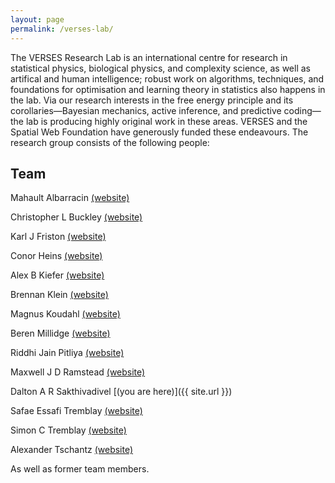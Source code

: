 ```yaml
---
layout: page
permalink: /verses-lab/
---
```


The VERSES Research Lab is an international centre for research in statistical physics, biological physics, and complexity science, as well as artifical and human intelligence; robust work on algorithms, techniques, and foundations for optimisation and learning theory in statistics also happens in the lab. Via our research interests in the free energy principle and its corollaries—Bayesian mechanics, active inference, and predictive coding—the lab is producing highly original work in these areas. VERSES and the Spatial Web Foundation have generously funded these endeavours. The research group consists of the following people:

## Team

Mahault Albarracin [(website)](https://scholar.google.ca/citations?hl=en&user=KAxZtUIAAAAJ)

Christopher L Buckley [(website)](https://christopherlbuckley.com)

Karl J Friston [(website)](https://scholar.google.co.uk/citations?user=q_4u0aoAAAAJ&hl=en)

Conor Heins [(website)](https://www.ab.mpg.de/people/101190)

Alex B Kiefer [(website)](http://alexbkiefer.net)

Brennan Klein [(website)](https://www.jkbrennan.com)

Magnus Koudahl [(website)](https://scholar.google.com/citations?user=RC6kLkYAAAAJ&hl=en&oi=ao)

Beren Millidge [(website)](https://beren.io)

Riddhi Jain Pitliya [(website)](https://www.linkedin.com/in/riddhi-jain-98092b1b9/)

Maxwell J D Ramstead [(website)](https://scholar.google.com/citations?hl=en&user=ILpGOMkAAAAJ)

Dalton A R Sakthivadivel [(you are here)]({{ site.url }})

Safae Essafi Tremblay [(website)](https://www.researchgate.net/profile/Safae-Essafi-Tremblay-2)

Simon C Tremblay [(website)](https://www.researchgate.net/profile/Simon-Tremblay-2)

Alexander Tschantz [(website)](https://github.com/alec-tschantz)


<html>
  
  <div id="summary"><span>As well as former team members.</span></div>
  <div id="detail"><span> 
    
    Former members of the VERSES Lab include: Jonas Mago <a href="https://scholar.google.ca/citations?user=edwAqz0AAAAJ&hl=en&oi=ao">(website)</a>, Gabriel Axel Montes <a href="http://gabrielaxel.com/academic">(website)</a>, Jurgis Pasukonis <a href="https://scholar.google.com/citations?user=nxRttTYAAAAJ&hl=en&authuser=1)">(website)</a>
  
    </span></div>
  <style type="text/css">
     #summary {
     max-width: 300px; 
     }
     #summary:hover + #detail, #detail:hover {
     display: block;
     width: 800px;
     }
     #detail {
     display: none;
     }
     </style>
  
  <br>
  
</html>

Additionally, the lab has strong connections to the [EASy group](https://www.sussex.ac.uk/research/centres/ai-research-group/) at the University of Sussex, the [Theoretical Neurobiology group](https://www.fil.ion.ucl.ac.uk/team/theoretical-neurobiology-team/) at University College London's Wellcome Centre, and the [Levin lab](https://ase.tufts.edu/biology/labs/levin/) at Tufts University. The lab has a physical base of operations in Los Angeles, California. (Current as of August 2022.)

&nbsp;

## Publications and Preprints

Except for where PDFs are provided, publications are open access and can be found at the links indicated.

[Mathematics and Physics](#math-ph)

[Machine Learning, Control Theory, Optimisation](#ml)

[The Free Energy Principle](#fep)

[Neuroscience, Philosophy, Human Intelligence and Perception](#neuro)

[Comments on "How Particular is the Physics of the Free Energy Principle?"](#sota)

&nbsp;

<a name="math-ph"></a>
# Mathematics and Physics

Weak Markov Blankets in High-Dimensional, Sparsely-Coupled Random Dynamical Systems. **Dalton A R Sakthivadivel**. July 2022. Preprint arXiv:2207.07620. [Link](https://arxiv.org/abs/2207.07620).

A Worked Example of the Bayesian Mechanics of Classical Objects. **Dalton A R Sakthivadivel**. June 2022. Preprint arXiv:2206.12996. [Link](https://arxiv.org/abs/2206.12996). To appear in _The Third International Workshop on Active Inference_.

On Bayesian Mechanics: A Physics of and by Beliefs. **Maxwell J D Ramstead**\*, **Dalton A R Sakthivadivel**\*, **Conor Heins**, **Magnus Koudahl**, **Beren Millidge**, Lancelot Da Costa, **Brennan Klein**, **Karl J Friston**. May 2022. Preprint arXiv:2205.11543. [Link](https://arxiv.org/abs/2205.11543).    
<span style="font-size:0.75em;">\* equal contributions; listed alphabetically by surname</span>

Towards a Geometry and Analysis for Bayesian Mechanics. **Dalton A R Sakthivadivel**. April 2022. Preprint arXiv:2204.11900. [Link](https://arxiv.org/abs/2204.11900).

A Constraint Geometry for Inference and Integration. **Dalton A R Sakthivadivel**. March 2022. Preprint arXiv:2203.08119. [Link](https://arxiv.org/abs/2203.08119).

&nbsp;

<a name="ml"></a>
# Machine Learning, Control Theory, Optimisation

A Theoretical Framework for Inference and Learning in Predictive Coding Networks. **Beren Millidge**, Yuhang Song, Tommaso Salvatori, Thomas Lukasiewicz, Rafal Bogacz. July 2022. Preprint arXiv:2207.12316. [Link](https://arxiv.org/abs/2207.12316).

Successor Representation Active Inference. **Beren Millidge**, **Christopher L Buckley**. July 2022. Preprint arXiv:2207.09897. [Link](https://arxiv.org/abs/2207.09897). To appear in _The Third International Workshop on Active Inference._

Backpropagation at the Infinitesimal Inference Limit of Energy-Based Models: Unifying Predictive Coding, Equilibrium Propagation, and Contrastive Hebbian Learning. **Beren Millidge**, Yuhang Song, Tommaso Salvatori, Thomas Lukasiewicz, Rafal Bogacz. June 2022. Preprint arXiv:2206.02629. [Link](https://arxiv.org/abs/2206.02629).

<span style="font-family: Consolas">pymdp</span>: A Python Library for Active Inference in Discrete State Spaces. **Conor Heins**, **Beren Millidge**, Daphne Demekas, **Brennan Klein**, **Karl J Friston**, Iain Couzin, **Alexander Tschantz**. _Journal of Open Source Software_. May 2022. [Link](https://joss.theoj.org/papers/10.21105/joss.04098). See [arXiv:2201.03904](https://arxiv.org/abs/2201.03904) for technical appendices.

Reward Bases: Instantaneous Reward Revaluation with Temporal Difference Learning. **Beren Millidge**, Mark Walton, Rafal Bogacz. April 2022. BioRxiv preprint. [Link](https://www.biorxiv.org/content/10.1101/2022.04.14.488361v1).

Hybrid Predictive Coding: Inferring, Fast and Slow. **Alexander Tschantz**\*, **Beren Millidge**\*, Anil K Seth, **Christopher L Buckley**. April 2022. Preprint arXiv:2204.02169. [Link](https://arxiv.org/abs/2204.02169).    
<span style="font-size:0.75em;">\* equal contributions; listed alphabetically by first name</span>

Universal Hopfield Networks: A General Framework for Single-Shot Associative Memory Models. **Beren Millidge,** Tommaso Salvatori, Yuhang Song, Thomas Lukasiewicz, Rafal Bogacz. February 2022. Preprint arXiv:2202.04557. [Link](https://arxiv.org/abs/2202.04557).

Predictive Coding: Towards a Future of Deep Learning Beyond Backpropagation? **Beren Millidge**\*, Tommaso Salvatori\*, Yuhang Song, Rafal Bogacz, Thomas Lukasiewicz. February 2022. Preprint arXiv:2202.09467. [Link](https://arxiv.org/abs/2202.09467).      
<span style="font-size:0.75em;">\* equal contributions; listed alphabetically by first name</span>

&nbsp;

<a name="fep"></a>
# The Free Energy Principle

On the Map-Territory Fallacy Fallacy. **Maxwell J D Ramstead**, **Dalton A R Sakthivadivel**, **Karl J Friston.** August 2022. Preprint arXiv:2208.04275. [Link](https://arxiv.org/abs/2208.06924).

One Person's Modus Ponens...: Comment on "The Markov Blanket Trick: On the Scope of the Free Energy Principle and Active Inference" by Raja and Colleagues (2021). **Maxwell J D Ramstead**. August 2022. Preprint arXiv:2208.04275. [Link](https://arxiv.org/abs/2208.04275).

Extended Plastic Inevitable. **Maxwell J D Ramstead** and **Karl J Friston.** _Constructivist Foundations_. July 2022. [Link](https://constructivist.info/17/3/238).

Spin Glass Systems as Collective Active Inference. **Conor Heins**, **Brennan Klein**, Daphne Demekas, Miguel Aguilera, **Christopher L Buckley**. July 2022. Preprint arXiv:2207.06970. [Link](https://arxiv.org/abs/2207.06970). To appear in _The Third International Workshop on Active Inference_.

Situated Models and the Modeler: A Comment on “The Markov Blanket Trick: On the Scope of the Free Energy Principle and Active Inference” by Raja, Valluri, Baggs, Chemero and Anderson. **Mahault Albarracin** and **Riddhi J Pitliya**. July 2022. [Journal link](https://doi.org/10.1016/j.plrev.2022.07.003).

Applying the Free Energy Principle to Complex Adaptive Systems. Paul B Badcock, **Maxwell J D Ramstead**, Zahra Sheikhbahaee, Axel Constant. _Entropy_. May 2022. [Link](https://www.mdpi.com/1099-4300/24/5/689/htm).

Epistemic Communities under Active Inference. **Mahault Albarracin**, Daphne Demekas, **Maxwell J D Ramstead**, **Conor Heins**. _Entropy_. March 2022. [Link](https://www.mdpi.com/1099-4300/24/4/476/htm).

The Empire Strikes Back: Some Responses to Bruineberg and Colleagues. **Maxwell J D Ramstead**. December 2021. Preprint arXiv:2112.15528. [Link](https://arxiv.org/abs/2112.15528).

Memory and Markov Blankets. Thomas Parr, Lancelot Da Costa, **Conor Heins**, **Maxwell J D Ramstead**, **Karl J Friston**. _Entropy_. August 2021. [Link](https://www.mdpi.com/1099-4300/23/9/1105).

&nbsp;

<a name="neuro"></a>
# Neuroscience, Philosophy, Human Intelligence and Perception

Mapping Husserlian phenomenology onto active inference. **Mahault Albarracin**, **Riddhi J Pitliya**, **Maxwell J D Ramstead**\*, Jeffrey
Yoshimi\*. August 2022. Preprint arXiv:2208.09058. [Link](https://arxiv.org/abs/2208.09058). To appear in _The Third International Workshop on Active Inference_.       
<span style="font-size:0.75em;">\* equal contributions; listed alphabetically by surname</span>

Commentary: The Nature of Beliefs and Believing. **Mahault Albarracin**\* and **Riddhi J Pitliya**\*. _Frontiers in Psychology_. July 2022. [Link](https://www.frontiersin.org/articles/10.3389/fpsyg.2022.981925/full).      
<span style="font-size:0.75em;">\* equal contributions; listed alphabetically by surname</span>

Drift-Diffusion Model Reveals Impaired Reward-Based Perceptual Decision-Making Processes Associated with Depression in Late Childhood and Early Adolescent Girls. **Riddhi J Pitliya**, Brady D Nelson, Greg Hajcak, Jingwen Jin. _Research on Child and Adolescent Psychopathology._ June 2022. [Link](https://link.springer.com/article/10.1007/s10802-022-00936-y).

Enacting Gender: An Enactive-Ecological Account of Gender and Its Fluidity. **Mahault Albarracin** and Pierre Poirier. _Frontiers in Psychology_. May 2022. [Link](https://www.frontiersin.org/articles/10.3389/fpsyg.2022.772287/full).

From Generative Models to Generative Passages: A Computational Approach to (Neuro) Phenomenology. **Maxwell J D Ramstead**, Anil K Seth, Casper Hesp, Lars Sandved‑Smith, **Jonas Mago**, Michael Lifshitz, Giuseppe Pagnoni, Ryan Smith, Guillaume Dumas, Antoine Lutz, **Karl J Friston**, Axel Constant. _Review of Philosophy and Psychology_. March 2022. [Link](https://link.springer.com/article/10.1007/s13164-021-00604-y).

Active Inference Models do not Contradict Folk Psychology. Ryan Smith, **Maxwell J D Ramstead**, **Alex Kiefer**. _Synthese_. March 2022. [Link](https://link.springer.com/article/10.1007/s11229-022-03480-w).

Why Bayesian Brains Perform Poorly on Explicit Probabilistic Reasoning Problems. Ryan Smith, **Maxwell J D Ramstead**, **Alex Kiefer**. February 2022. PsyArXiv preprint. [Link](https://doi.org/10.31234/osf.io/hne9s). 

Stress and its Sequelae: An Active Inference Account of the Etiological Pathway From Allostatic Overload to Depression. Irene Arnaldo, Andrew W Corcoran, **Karl J Friston**, **Maxwell J D Ramstead**. _Neuroscience & Biobehavioral Reviews_. February 2022. [Link](https://www.sciencedirect.com/science/article/pii/S0149763422000793).

&nbsp;

<a name="sota"></a>
# Comments on "How Particular is the Physics of the Free Energy Principle?"

A group effort amongst lab members to take stock of the state of the art of the FEP around April and May of 2022. The target article appeared in volume 40 of _Physics of Life Reviews_ ([link](https://www.sciencedirect.com/science/article/pii/S1571064521000749)), whilst the comments, and the authors' response to those comments, are to appear in [volume 41](https://www.sciencedirect.com/journal/physics-of-life-reviews/vol/41/suppl/C) and [volume 42](https://www.sciencedirect.com/journal/physics-of-life-reviews/vol/42/suppl/C). 

&nbsp;    
Particular Flows and Attracting Sets. **Conor Heins**. June 2022. [Preprint](https://arxiv.org/abs/2205.09595). [Journal link](https://doi.org/10.1016/j.plrev.2022.06.003).

Sparse Coupling and Markov Blankets. **Conor Heins** and Lancelot Da Costa. June 2022. [Preprint](https://arxiv.org/abs/2205.10190). [Journal link](https://doi.org/10.1016/j.plrev.2022.06.001).

Regarding Flows Under the Free Energy Principle. **Dalton A R Sakthivadivel**. May 2022. [Preprint](https://arxiv.org/abs/2205.07793). [Journal link](https://doi.org/10.1016/j.plrev.2022.05.009).

Some Minimal Notes on Notation and Minima. **Maxwell J D Ramstead** and **Dalton A R Sakthivadivel**. May 2022. [Preprint](https://arxiv.org/abs/2204.13576). [Journal link](https://doi.org/10.1016/j.plrev.2022.05.005).
